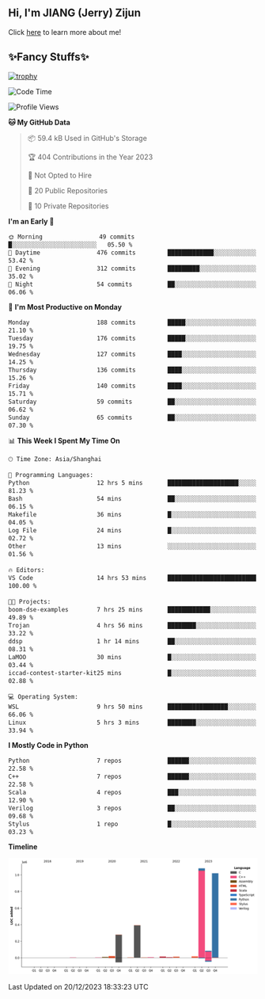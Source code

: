## Hi, I'm JIANG (Jerry) Zijun

Click [here](https://jzjerry.github.io/about/) to learn more about me!

## ✨Fancy Stuffs✨
[![trophy](https://github-profile-trophy.vercel.app/?username=jzjerry&theme=onedark)](https://github.com/ryo-ma/github-profile-trophy)
<!--START_SECTION:waka-->
![Code Time](http://img.shields.io/badge/Code%20Time-175%20hrs%2052%20mins-blue)

![Profile Views](http://img.shields.io/badge/Profile%20Views-16-blue)

**🐱 My GitHub Data** 

> 📦 59.4 kB Used in GitHub's Storage 
 > 
> 🏆 404 Contributions in the Year 2023
 > 
> 🚫 Not Opted to Hire
 > 
> 📜 20 Public Repositories 
 > 
> 🔑 10 Private Repositories 
 > 
**I'm an Early 🐤** 

```text
🌞 Morning                49 commits          █░░░░░░░░░░░░░░░░░░░░░░░░   05.50 % 
🌆 Daytime                476 commits         █████████████░░░░░░░░░░░░   53.42 % 
🌃 Evening                312 commits         █████████░░░░░░░░░░░░░░░░   35.02 % 
🌙 Night                  54 commits          ██░░░░░░░░░░░░░░░░░░░░░░░   06.06 % 
```
📅 **I'm Most Productive on Monday** 

```text
Monday                   188 commits         █████░░░░░░░░░░░░░░░░░░░░   21.10 % 
Tuesday                  176 commits         █████░░░░░░░░░░░░░░░░░░░░   19.75 % 
Wednesday                127 commits         ████░░░░░░░░░░░░░░░░░░░░░   14.25 % 
Thursday                 136 commits         ████░░░░░░░░░░░░░░░░░░░░░   15.26 % 
Friday                   140 commits         ████░░░░░░░░░░░░░░░░░░░░░   15.71 % 
Saturday                 59 commits          ██░░░░░░░░░░░░░░░░░░░░░░░   06.62 % 
Sunday                   65 commits          ██░░░░░░░░░░░░░░░░░░░░░░░   07.30 % 
```


📊 **This Week I Spent My Time On** 

```text
🕑︎ Time Zone: Asia/Shanghai

💬 Programming Languages: 
Python                   12 hrs 5 mins       ████████████████████░░░░░   81.23 % 
Bash                     54 mins             ██░░░░░░░░░░░░░░░░░░░░░░░   06.15 % 
Makefile                 36 mins             █░░░░░░░░░░░░░░░░░░░░░░░░   04.05 % 
Log File                 24 mins             █░░░░░░░░░░░░░░░░░░░░░░░░   02.72 % 
Other                    13 mins             ░░░░░░░░░░░░░░░░░░░░░░░░░   01.56 % 

🔥 Editors: 
VS Code                  14 hrs 53 mins      █████████████████████████   100.00 % 

🐱‍💻 Projects: 
boom-dse-examples        7 hrs 25 mins       ████████████░░░░░░░░░░░░░   49.89 % 
Trojan                   4 hrs 56 mins       ████████░░░░░░░░░░░░░░░░░   33.22 % 
ddsp                     1 hr 14 mins        ██░░░░░░░░░░░░░░░░░░░░░░░   08.31 % 
LaMOO                    30 mins             █░░░░░░░░░░░░░░░░░░░░░░░░   03.44 % 
iccad-contest-starter-kit25 mins             █░░░░░░░░░░░░░░░░░░░░░░░░   02.88 % 

💻 Operating System: 
WSL                      9 hrs 50 mins       █████████████████░░░░░░░░   66.06 % 
Linux                    5 hrs 3 mins        ████████░░░░░░░░░░░░░░░░░   33.94 % 
```

**I Mostly Code in Python** 

```text
Python                   7 repos             ██████░░░░░░░░░░░░░░░░░░░   22.58 % 
C++                      7 repos             ██████░░░░░░░░░░░░░░░░░░░   22.58 % 
Scala                    4 repos             ███░░░░░░░░░░░░░░░░░░░░░░   12.90 % 
Verilog                  3 repos             ██░░░░░░░░░░░░░░░░░░░░░░░   09.68 % 
Stylus                   1 repo              █░░░░░░░░░░░░░░░░░░░░░░░░   03.23 % 
```



**Timeline**

![Lines of Code chart](https://raw.githubusercontent.com/Jzjerry/Jzjerry/main/assets/bar_graph.png)


 Last Updated on 20/12/2023 18:33:23 UTC
<!--END_SECTION:waka-->
